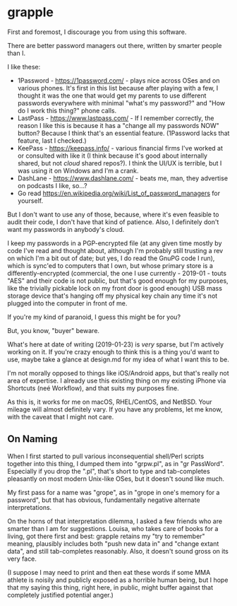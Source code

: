 # grapple

First and foremost, I discourage you from using this software.

There are better password managers out there, written by smarter
people than I.

I like these:

* 1Password - https://1password.com/ - plays nice across OSes and
on various phones. It's first in this list because after playing
with a few, I thought it was the one that would get my parents to
use different passwords everywhere with minimal "what's my password?"
and "How do I work this thing?" phone calls.
* LastPass - https://www.lastpass.com/ - If I remember correctly,
the reason I like this is because it has a "change all my passwords
NOW" button? Because I think that's an essential feature. (1Password
lacks that feature, last I checked.)
* KeePass - https://keepass.info/ - various financial firms I've
worked at or consulted with like it (I think because it's good about
internally shared, but not *cloud* shared repos?). I think the UI/UX
is terrible, but I was using it on Windows and I'm a crank.
* DashLane - https://www.dashlane.com/ - beats me, man, they advertise
on podcasts I like, so...?
* Go read https://en.wikipedia.org/wiki/List_of_password_managers
for yourself.

But I don't want to use any of those, because, where it's even
feasible to audit their code, I don't have that kind of patience.
Also, I definitely don't want my passwords in anybody's cloud.

I keep my passwords in a PGP-encrypted file (at any given time
mostly by code I've read and thought about, although I'm probably
still trusting a rev on which I'm
a bit out of date; but yes, I do read the GnuPG code I run), which
is sync'ed to computers that I own, but whose primary store is a
differently-encrypted (commercial, the one I use
currently - 2019-01 - touts "AES" and their code is not public, but
that's good enough for my purposes, like the trivially pickable
lock on my front door is good enough) USB mass storage device that's
hanging off my physical key chain any time it's not plugged into
the computer in front of me.

If you're my kind of paranoid, I guess this might be for you?

But, you know, "buyer" beware.

What's here at date of writing (2019-01-23) is *very* sparse, but
I'm actively working on it. If you're crazy enough to think this is
a thing you'd want to use, maybe take a glance at design.md for my
idea of what I want this to be.

I'm not morally opposed to things like iOS/Android apps, but that's
really not area of expertise. I already use this existing thing on my
existing iPhone via Shortcuts (neé Workflow), and that suits my
purposes fine.

As this is, it works for me on macOS, RHEL/CentOS, and NetBSD. Your
mileage will almost definitely vary. If you have any problems, let
me know, with the caveat that I might not care.

## On Naming

When I first started to pull various inconsequential shell/Perl
scripts together into this thing, I dumped them into "grpw.pl", as
in "gr PassWord". Especially if you drop the ".pl", that's short to
type and tab-completes pleasantly on most modern Unix-like OSes, but
it doesn't sound like much.

My first pass for a name was "grope", as in "grope in one's memory
for a password", but that has obvious, fundamentally negative
alternate interpretations.

On the horns of that interpretation dilemma, I asked a few friends
who are smarter than I am for suggestions. Louisa, who takes care of
books for a living, got there first and best: grapple retains my "try to
remember" meaning, plausibly includes both "push new data in" and
"change extant data", and still tab-completes reasonably. Also, it
doesn't sound gross on its very face.

(I suppose I may need to print and then eat these words if some MMA
athlete is noisily and publicly exposed as a horrible human being,
but I hope that my saying this thing, right here, in public, might
buffer against that completely justified potential anger.)
